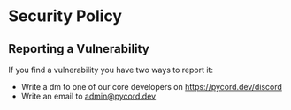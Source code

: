 # Security Policy

## Reporting a Vulnerability

If you find a vulnerability you have two ways to report it:

- Write a dm to one of our core developers on https://pycord.dev/discord
- Write an email to admin@pycord.dev
